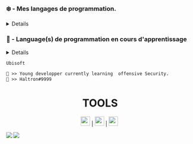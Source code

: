 <img src="" alt="" style="max-width: 100%;">





### ❄️ - Mes langages de programmation.
<details>
<p align="centre">
    <img alt="TypeScript" src="https://img.shields.io/badge/-TypeScript-3178C6?logo=TypeScript&logoColor=white&style=for-the-badge">
</a>
    <img alt="Python" src="https://img.shields.io/badge/-JavaScript-F7DF1E?logo=JavaScript&logoColor=white&style=for-the-badge">
</p>
</details>


### 🧊 - Language(s) de programmation en cours d'apprentissage
<details>
<p align="centre">
    <img alt="HTML" src="https://img.shields.io/badge/-Ruby-CC342D?logo=Ruby&logoColor=white&style=for-the-badge">
</a>
    <img alt="Rust" src="https://img.shields.io/badge/-Rust-000000?logo=Rust&logoColor=white&style=for-the-badge">
</a>
    <img alt="Python" src="https://img.shields.io/badge/-Python-3776AB?logo=Python&logoColor=white&style=for-the-badge">
</a>
( Oui je sais, un language un peu spécial Haha. )
    <img alt="Python" src="https://img.shields.io/badge/-BrainFuck-BA478F?logo=MusicBrainz&logoColor=white&style=for-the-badge">
</a>

</p>
</details>




```diff
Ubisoft

👤 >> Young developper currently learning  offensive Security.
📧 >> Haltron#9999
```
#
<h1 align="center">TOOLS</h1>

<p align="center"> 
	<code><img height="25" src="https://img.shields.io/badge/-Windows-0078D6?logo=Windows&logoColor=white&style=for-the-badge"></code>&nbsp;|
	<code><img height="25" src="https://img.shields.io/badge/-Atom-66595C?logo=Atom&logoColor=white&style=for-the-badge"></code>&nbsp;|
	<code><img height="25" src="https://img.shields.io/badge/-AWS-FF9900?logo=Amazon%20AWS&logoColor=white&style=for-the-badge"></code>&nbsp;
</p>



<img align="left" src="https://github-readme-stats.vercel.app/api?username=HaltronLePoisson&show_icons=true&count_private=true">
<img align="left" src="https://github-readme-stats.vercel.app/api/top-langs/?username=HaltronLePoisson&hide=css,java">



